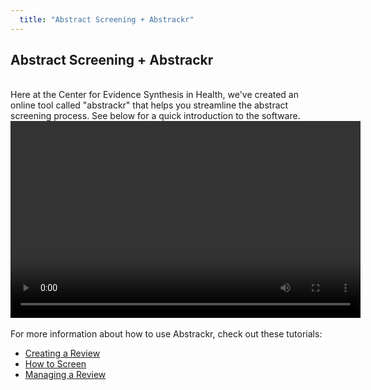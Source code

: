 ```yaml
---
  title: "Abstract Screening + Abstrackr"
---
```


## Abstract Screening + Abstrackr
<br>
Here at the Center for Evidence Synthesis in Health, we've created an online tool called "abstrackr" that helps you streamline the abstract screening process. See below for a quick introduction to the software.<br>
<center>
<video width="560" height="315" controls controlsList="nodownload">
  <source src="{{site.baseurl}}/img/1_Abstrackr Intro 2.mp4" type="video/mp4">
</video>
</center><br>
For more information about how to use Abstrackr, check out these tutorials:

<ul>
  <li><a href = "">Creating a Review</a></li> 
  <li><a href = "">How to Screen</a></li> 
  <li><a href = "">Managing a Review</a></li> 
 </ul>
